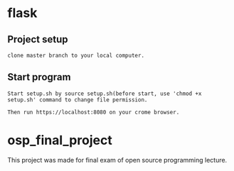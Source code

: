 # flask


## Project setup
```
clone master branch to your local computer.
```

## Start program
```
Start setup.sh by source setup.sh(before start, use 'chmod +x setup.sh' command to change file permission.

Then run https://localhost:8080 on your crome browser.
```

# osp_final_project

This project was made for final exam of open source programming lecture.



